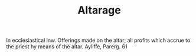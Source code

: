 ---
title: Altarage
letter: A
permalink: "/definitions/altarage.html"
body: In ecclesiastical lnw. Offerings made on the altar; all profits which accrue
  to the priest hy means of the altar. Ayliffe, Parerg. 61
published_at: '2018-07-07'
layout: post
---